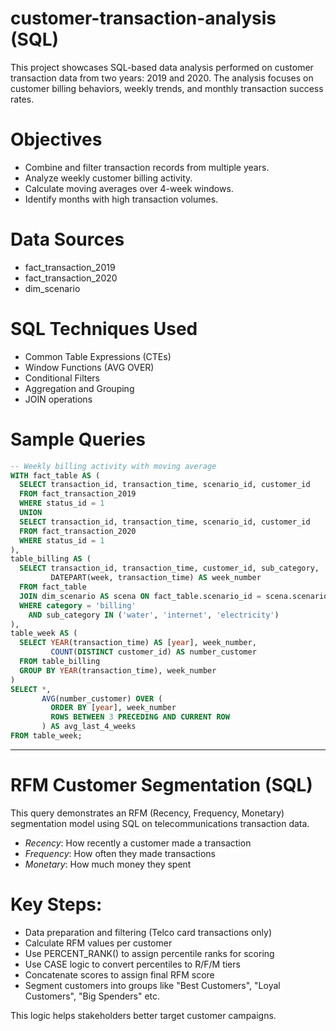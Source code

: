 # customer-transaction-analysis (SQL)
This project showcases SQL-based data analysis performed on customer transaction data from two years: 2019 and 2020. The analysis focuses on customer billing behaviors, weekly trends, and monthly transaction success rates.

# Objectives

- Combine and filter transaction records from multiple years.
- Analyze weekly customer billing activity.
- Calculate moving averages over 4-week windows.
- Identify months with high transaction volumes.

# Data Sources

- fact_transaction_2019
- fact_transaction_2020
- dim_scenario

# SQL Techniques Used

- Common Table Expressions (CTEs)
- Window Functions (AVG OVER)
- Conditional Filters
- Aggregation and Grouping
- JOIN operations

# Sample Queries

```sql
-- Weekly billing activity with moving average
WITH fact_table AS (
  SELECT transaction_id, transaction_time, scenario_id, customer_id
  FROM fact_transaction_2019
  WHERE status_id = 1
  UNION
  SELECT transaction_id, transaction_time, scenario_id, customer_id
  FROM fact_transaction_2020
  WHERE status_id = 1
),
table_billing AS (
  SELECT transaction_id, transaction_time, customer_id, sub_category,
         DATEPART(week, transaction_time) AS week_number
  FROM fact_table
  JOIN dim_scenario AS scena ON fact_table.scenario_id = scena.scenario_id
  WHERE category = 'billing' 
    AND sub_category IN ('water', 'internet', 'electricity')
),
table_week AS (
  SELECT YEAR(transaction_time) AS [year], week_number,
         COUNT(DISTINCT customer_id) AS number_customer
  FROM table_billing
  GROUP BY YEAR(transaction_time), week_number
)
SELECT *,
       AVG(number_customer) OVER (
         ORDER BY [year], week_number 
         ROWS BETWEEN 3 PRECEDING AND CURRENT ROW
       ) AS avg_last_4_weeks
FROM table_week;
```
---
# RFM Customer Segmentation (SQL)

This query demonstrates an RFM (Recency, Frequency, Monetary) segmentation model using SQL on telecommunications transaction data.

- *Recency*: How recently a customer made a transaction
- *Frequency*: How often they made transactions
- *Monetary*: How much money they spent

# Key Steps:

- Data preparation and filtering (Telco card transactions only)
- Calculate RFM values per customer
- Use PERCENT_RANK() to assign percentile ranks for scoring
- Use CASE logic to convert percentiles to R/F/M tiers
- Concatenate scores to assign final RFM score
- Segment customers into groups like "Best Customers", "Loyal Customers", "Big Spenders" etc.

This logic helps stakeholders better target customer campaigns.
